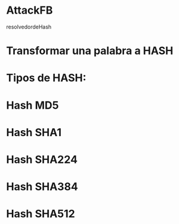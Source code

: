 # AttackFB
resolvedordeHash
# Transformar una palabra a HASH 
# Tipos de HASH:
# Hash MD5
# Hash SHA1
# Hash SHA224
# Hash SHA384
# Hash SHA512
